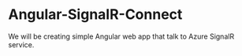 # Angular-SignalR-Connect

We will be creating simple Angular web app that talk to Azure SignalR service.
